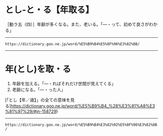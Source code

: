 # とし‐と・る【年取る】
［動ラ五（四）］年齢が多くなる。また、老いる。「―・って、初めて良さがわかる」

---
`https://dictionary.goo.ne.jp/word/%E5%B9%B4%E5%8F%96%E3%82%8B/`

---

# 年(とし)を取・る
1.  年齢を加える。「―・ればそれだけ世間が見えてくる」
2.  老齢になる。「―・った人」
    

[「とし【年／歳】」の全ての意味を見る]https://dictionary.goo.ne.jp/word/%E5%B9%B4_%28%E3%81%A8%E3%81%97%29/#jn-158729)

---
`https://dictionary.goo.ne.jp/word/%E5%B9%B4%E3%82%92%E5%8F%96%E3%82%8B/`